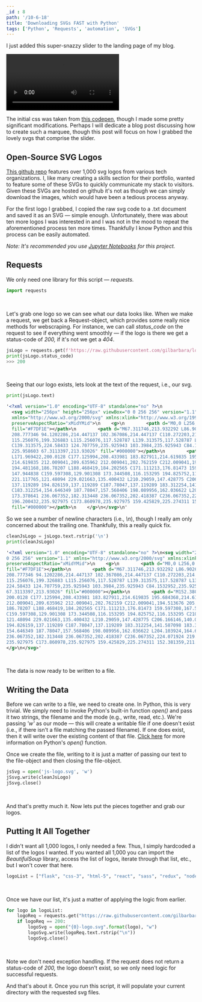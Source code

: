 ```yaml
---
_id : 8
path: '/10-6-18'
title: 'Downloading SVGs FAST with Python'
tags: ['Python', 'Requests', 'automation', 'SVGs']
---
```


I just added this super-snazzy slider to the landing page of my blog.

<video style="max-width: 100%;" autoplay  loop>
   <source src="https://i.imgur.com/9AJeBsq.mp4" type="video/mp4">
</video>

The initial css was taken from [this codepen](https://codepen.io/nickcil/pen/BygPMY), though I made some pretty significant modifications. Perhaps I will dedicate a blog post discussing how to create such a marquee, though this post will focus on how I grabbed the lovely svgs that comprise the slider.


## Open-Source SVG Logos
[This github repo](https://github.com/gilbarbara/logos) features over 1,000 svg logos from various tech organizations. I, like many creating a skills section for their portfolio, wanted to feature some of these SVGs to quickly communicate my stack to visitors. Given these SVGs are hosted on github it's not as though we can simply download the images, which would have been a tedious process anyway.

For the first logo I grabbed, I copied the raw svg code to a .txt document and saved it as an SVG &mdash; simple enough. Unfortunately, there was about ten more logos I was interested in and I was not in the mood to repeat the aforementioned process ten more times. Thankfully I know Python and this process can be easily automated.

*Note: It's recommended you use [Jupyter Notebooks](http://jupyter.org/) for this project.*

## Requests
We only need one library for this script &mdash; *requests.*

```python
import requests
``` 
<br>

Let's grab one logo so we can see what our data looks like. When we make a request, we get back a Request-object, which provides some really nice methods for webscraping. For instance, we can call *status_code* on the request to see if everything went smoothly &mdash; if the logo is there we get a status-code of *200,* if it's not we get a *404*.
```python
jsLogo = requests.get(f'https://raw.githubusercontent.com/gilbarbara/logos/master/logos/javascript.svg')
print(jsLogo.status_code)
>>> 200
```
<br>

Seeing that our logo exists, lets look at the text of the request, i.e., our svg.

```python
print(jsLogo.text)
```
```xml
'<?xml version="1.0" encoding="UTF-8" standalone="no" ?>\n
  <svg width="256px" height="256px" viewBox="0 0 256 256" version="1.1" 
  xmlns="http://www.w3.org/2000/svg" xmlns:xlink="http://www.w3.org/1999/xlink" 
  preserveAspectRatio="xMidYMid">\n    <g>\n        <path d="M0,0 L256,0 L256,256 L0,256 L0,0 Z" 
  fill="#F7DF1E"></path>\n        <path d="M67.311746,213.932292 L86.902654,202.076241 C90.6821079,
  208.777346 94.1202286,214.447137 102.367086,214.447137 C110.272203,214.447137 115.256076,211.354819 
  115.256076,199.326883 L115.256076,117.528787 L139.313575,117.528787 L139.313575,199.666997 
  C139.313575,224.58433 124.707759,235.925943 103.3984,235.925943 C84.1532952,235.925943 72.9819429,
  225.958603 67.3113397,213.93026" fill="#000000"></path>\n        <path d="M152.380952,211.354413 
  L171.969422,200.0128 C177.125994,208.433981 183.827911,214.619835 195.684368,214.619835 C205.652521,
  214.619835 212.009041,209.635962 212.009041,202.762159 C212.009041,194.513676 205.479416,191.592025 
  194.481168,186.78207 L188.468419,184.202565 C171.111213,176.81473 159.597308,167.53534 159.597308,
  147.944838 C159.597308,129.901308 173.344508,116.153295 194.825752,116.153295 C210.119924,116.153295 
  221.117765,121.48094 229.021663,135.400432 L210.29059,147.428775 C206.166146,140.040127 201.699556,
  137.119289 194.826159,137.119289 C187.78047,137.119289 183.312254,141.587098 183.312254,147.428775 
  C183.312254,154.646349 187.78047,157.568406 198.089956,162.036622 L204.103924,164.614095 C224.553448,
  173.378641 236.067352,182.313448 236.067352,202.418387 C236.067352,224.071924 219.055137,235.927975 
  196.200432,235.927975 C173.860978,235.927975 159.425829,225.274311 152.381359,211.354413" 
  fill="#000000"></path>\n    </g>\n</svg>\n'
```

So we see a number of newline characters (i.e., *\n*), though I really am only concerned about the trailing one. Thankfully, this a really quick fix.

```python
cleanJsLogo = jsLogo.text.rstrip('\n')
print(cleanJsLogo)
```


```xml
'<?xml version="1.0" encoding="UTF-8" standalone="no" ?>\n<svg width="256px" height="256px" viewBox="0 
0 256 256" version="1.1" xmlns="http://www.w3.org/2000/svg" xmlns:xlink="http://www.w3.org/1999/xlink" 
preserveAspectRatio="xMidYMid">\n    <g>\n        <path d="M0,0 L256,0 L256,256 L0,256 L0,0 Z" 
fill="#F7DF1E"></path>\n        <path d="M67.311746,213.932292 L86.902654,202.076241 C90.6821079,
208.777346 94.1202286,214.447137 102.367086,214.447137 C110.272203,214.447137 115.256076,211.354819 
115.256076,199.326883 L115.256076,117.528787 L139.313575,117.528787 L139.313575,199.666997 C139.313575,
224.58433 124.707759,235.925943 103.3984,235.925943 C84.1532952,235.925943 72.9819429,225.958603 
67.3113397,213.93026" fill="#000000"></path>\n        <path d="M152.380952,211.354413 L171.969422,
200.0128 C177.125994,208.433981 183.827911,214.619835 195.684368,214.619835 C205.652521,214.619835 
212.009041,209.635962 212.009041,202.762159 C212.009041,194.513676 205.479416,191.592025 194.481168,
186.78207 L188.468419,184.202565 C171.111213,176.81473 159.597308,167.53534 159.597308,147.944838 
C159.597308,129.901308 173.344508,116.153295 194.825752,116.153295 C210.119924,116.153295 221.117765,
121.48094 229.021663,135.400432 L210.29059,147.428775 C206.166146,140.040127 201.699556,137.119289 
194.826159,137.119289 C187.78047,137.119289 183.312254,141.587098 183.312254,147.428775 C183.312254,
154.646349 187.78047,157.568406 198.089956,162.036622 L204.103924,164.614095 C224.553448,173.378641 
236.067352,182.313448 236.067352,202.418387 C236.067352,224.071924 219.055137,235.927975 196.200432,
235.927975 C173.860978,235.927975 159.425829,225.274311 152.381359,211.354413" fill="#000000"></path>\n 
</g>\n</svg>'
```
<br>

The data is now ready to be written to a file.


## Writing the Data
Before we can write to a file, we need to create one. In Python, this is very trivial. We simply need to invoke Python's built-in function *open()*  and pass it two strings, the filename and the mode (e.g., write, read, etc.). We're passing *'w'* as our mode &mdash; this will create a writable file if one doesn't exist (i.e., if there isn't a file matching the passed filename). If one does exist, then it will write over the existing content of that file. [Click here](https://docs.python.org/3/library/functions.html#open) for more information on Python's *open()* function.

Once we create the file, writing to it is just a matter of passing our text to the file-object and then closing the file-object.

```python
jsSvg = open('js-logo.svg', 'w')
jSsvg.write(cleanJsLogo)
jSsvg.close()
```
<br>

And that's pretty much it. Now lets put the pieces together and grab our logos.

## Putting It All Together
I didn't want all 1,000 logos, I only needed a few. Thus, I simply hardcoded a list of the logos I wanted. If you wanted all 1,000 you can import the *BeautifulSoup* library, access the list of logos, iterate through that list, etc., but I won't cover that here.

```python
logoList = ["flask", "css-3", "html-5", "react", "sass", "redux", "nodejs", "heroku", "postman", "webpack", "python"]
```

<br>

Once we have our list, it's just a matter of applying the logic from earlier.

```python
for logo in logoList:
    logoReq = requests.get("https://raw.githubusercontent.com/gilbarbara/logos/master/logos/{0}.svg".format(logo))
    if logoReq == 200:
        logoSvg = open("{0}-logo.svg".format(logo), "w")
        logoSvg.write(logoReq.text.rstrip("\n"))
        logoSvg.close()
```

<br>

Note we don't need exception handling. If the request does not return a status-code  of *200,* the logo doesn't exist, so we only need logic for successful requests.

And that's about it. Once you run this script, it will populate your current directory with the requested svg files.